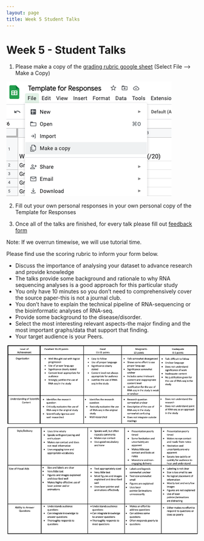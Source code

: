 ```yaml
---
layout: page
title: Week 5 Student Talks
---
```


Week 5 - Student Talks 
=====================

1. Please make a copy of the [grading rubric google sheet](https://docs.google.com/spreadsheets/d/1lt3PCHBdVuA3WamVPAZlh1U_GZlaNB0tkEFk5dhhPdg/edit#gid=0) (Select File --> Make a Copy)

![copy](../assets/img/copy.png)


2. Fill out your own personal responses in your own personal copy of the Template for Responses

3. Once all of the talks are finished, for every talk please fill out [feedback form](https://docs.google.com/forms/d/e/1FAIpQLSdEPWhRx9LvidLu0TixKHpjtdUic9BF84kfUuMG9EZj9QeMlQ/viewform)

Note:
If we overrun timewise, we will use tutorial time. 



Please find use the scoring rubric to inform your form below. 

- Discuss the importance of analysing your dataset to advance research and provide knowledge
- The talks provide some background and rationale to why RNA sequencing analyses is a good approach for this particular study
- You only have 10 minutes so you don’t need to comprehensively cover the source paper-this is not a journal club.
- You don’t have to explain the technical pipeline of RNA-sequencing or the bioinformatic analyses of RNA-seq.
- Provide some background to the disease/disorder.
- Select the most interesting relevant aspects-the major finding and the most important graphs/data that support that finding.
- Your target audience is your Peers.

![workflow](../assets/img/table.png)
![workflow](../assets/img/table2.png)

